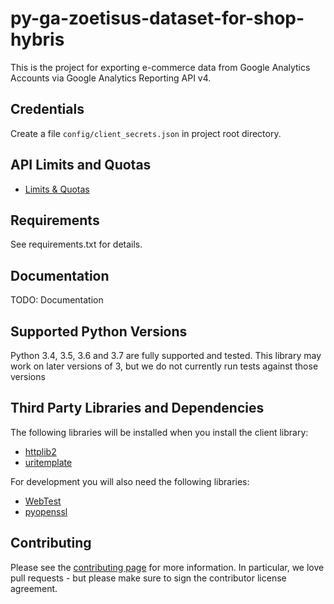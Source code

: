 # py-ga-zoetisus-dataset-for-shop-hybris
This is the project for exporting e-commerce data from Google Analytics Accounts via Google Analytics Reporting API v4.

## Credentials
Create a file `config/client_secrets.json` in project root directory.

## API Limits and Quotas
* [Limits & Quotas](https://developers.google.com/analytics/devguides/reporting/core/v4/limits-quotas)

## Requirements

See requirements.txt for details.

## Documentation

TODO: Documentation

## Supported Python Versions

Python 3.4, 3.5, 3.6 and 3.7 are fully supported and tested. This library may work on later versions of 3, but we do not currently run tests against those versions

## Third Party Libraries and Dependencies

The following libraries will be installed when you install the client library:
* [httplib2](https://github.com/httplib2/httplib2)
* [uritemplate](https://github.com/sigmavirus24/uritemplate)

For development you will also need the following libraries:
* [WebTest](http://webtest.pythonpaste.org/en/latest/index.html)
* [pyopenssl](https://pypi.python.org/pypi/pyOpenSSL)

## Contributing

Please see the [contributing page](#) for more information. In particular, we love pull requests - but please make sure to sign the contributor license agreement.

